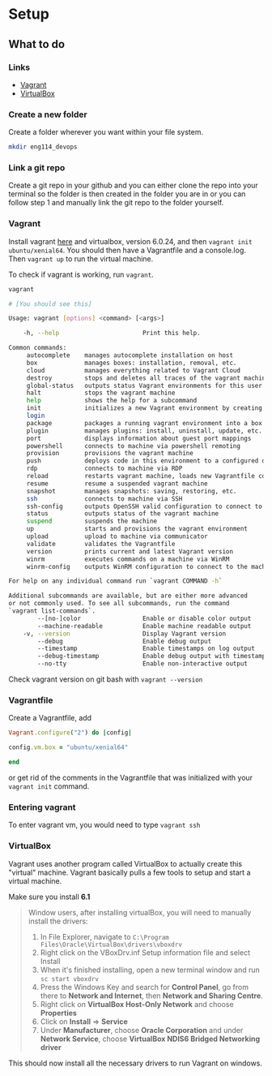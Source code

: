 # Setup

## What to do

### Links

- [Vagrant](#vagrant)
- [VirtualBox](#virtualbox)

### Create a new folder

Create a folder wherever you want within your file system.

```bash
mkdir eng114_devops
```

### Link a git repo

Create a git repo in your github and you can either clone the repo into your terminal so the folder is then created in the folder you are in or you can follow step 1 and manually link the git repo to the folder yourself.

### Vagrant

Install vagrant [here](https://www.vagrantup.com) and virtualbox, version 6.0.24, and then `vagrant init ubuntu/xenial64`. You should then have a Vagrantfile and a console.log.
Then `vagrant up` to run the virtual machine.

To check if vagrant is working, run `vagrant`.

```bash
vagrant

# [You should see this]

Usage: vagrant [options] <command> [<args>]

    -h, --help                       Print this help.

Common commands:
     autocomplete    manages autocomplete installation on host
     box             manages boxes: installation, removal, etc.
     cloud           manages everything related to Vagrant Cloud
     destroy         stops and deletes all traces of the vagrant machine
     global-status   outputs status Vagrant environments for this user
     halt            stops the vagrant machine
     help            shows the help for a subcommand
     init            initializes a new Vagrant environment by creating a Vagrantfile
     login
     package         packages a running vagrant environment into a box
     plugin          manages plugins: install, uninstall, update, etc.
     port            displays information about guest port mappings
     powershell      connects to machine via powershell remoting
     provision       provisions the vagrant machine
     push            deploys code in this environment to a configured destination
     rdp             connects to machine via RDP
     reload          restarts vagrant machine, loads new Vagrantfile configuration
     resume          resume a suspended vagrant machine
     snapshot        manages snapshots: saving, restoring, etc.
     ssh             connects to machine via SSH
     ssh-config      outputs OpenSSH valid configuration to connect to the machine
     status          outputs status of the vagrant machine
     suspend         suspends the machine
     up              starts and provisions the vagrant environment
     upload          upload to machine via communicator
     validate        validates the Vagrantfile
     version         prints current and latest Vagrant version
     winrm           executes commands on a machine via WinRM
     winrm-config    outputs WinRM configuration to connect to the machine

For help on any individual command run `vagrant COMMAND -h`

Additional subcommands are available, but are either more advanced
or not commonly used. To see all subcommands, run the command
`vagrant list-commands`.
        --[no-]color                 Enable or disable color output
        --machine-readable           Enable machine readable output
    -v, --version                    Display Vagrant version
        --debug                      Enable debug output
        --timestamp                  Enable timestamps on log output
        --debug-timestamp            Enable debug output with timestamps
        --no-tty                     Enable non-interactive output
```

Check vagrant version on git bash with `vagrant --version`

### Vagrantfile

Create a Vagrantfile, add

```ruby
Vagrant.configure("2") do |config|

config.vm.box = "ubuntu/xenial64"

end
```

or get rid of the comments in the Vagrantfile that was initialized with your `vagrant init` command.

### Entering vagrant

To enter vagrant vm, you would need to type `vagrant ssh`

### VirtualBox

Vagrant uses another program called VirtualBox to actually create this "virtual" machine. Vagrant basically pulls a few tools to setup and start a virtual machine.

Make sure you install **6.1**

> Window users, after installing virtualBox, you will need to manually install the drivers:
>
> 1. In File Explorer, navigate to `C:\Program Files\Oracle\VirtualBox\drivers\vboxdrv`
> 2. Right click on the VBoxDrv.inf Setup information file and select Install
> 3. When it's finished installing, open a new terminal window and run `sc start vboxdrv`
> 4. Press the Windows Key and search for **Control Panel**, go from there to **Network and Internet**, then **Network and Sharing Centre**.
> 5. Right click on **VirtualBox Host-Only Network** and choose **Properties**
> 6. Click on **Install** => **Service**
> 7. Under **Manufacturer**, choose **Oracle Corporation** and under **Network Service**, choose **VirtualBox NDIS6 Bridged Networking driver**

This should now install all the necessary drivers to run Vagrant on windows.
